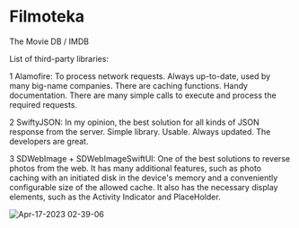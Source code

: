 # Filmoteka
The Movie DB / IMDB

List of third-party libraries:

1 Alamofire: To process network requests. Always up-to-date, used by many big-name companies. There are caching functions. Handy documentation. There are many simple calls to execute and process the required requests.

2 SwiftyJSON: In my opinion, the best solution for all kinds of JSON response from the server. Simple library. Usable. Always updated. The developers are great.

3 SDWebImage + SDWebImageSwiftUI: One of the best solutions to reverse photos from the web. It has many additional features, such as photo caching with an initiated disk in the device's memory and a conveniently configurable size of the allowed cache. It also has the necessary display elements, such as the Activity Indicator and PlaceHolder.

![Apr-17-2023 02-39-06](https://user-images.githubusercontent.com/39741772/232327284-4a6b7fbc-66a7-4991-8ed7-08889cf30859.gif)


